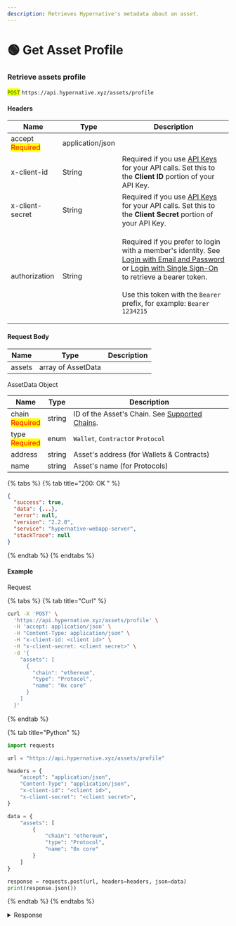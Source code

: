 ```yaml
---
description: Retrieves Hypernative's metadata about an asset.
---
```


# 🟢 Get Asset Profile

### Retrieve assets profile

<mark style="color:green;">`POST`</mark> `https://api.hypernative.xyz/assets/profile`

#### Headers

| Name                                     | Type             | Description                                                                                                                                                                                                                                                                                                                                             |
| ---------------------------------------- | ---------------- | ------------------------------------------------------------------------------------------------------------------------------------------------------------------------------------------------------------------------------------------------------------------------------------------------------------------------------------------------------- |
| accept<br /><mark style="color:red;">Required</mark> | application/json |                                                                                                                                                                                                                                                                                                                                                         |
| x-client-id                              | String           | Required if you use [API Keys](../account/api-keys.md) for your API calls. Set this to the **Client ID** portion of your API Key.                                                                                                                                                                                                                       |
| x-client-secret                          | String           | Required if you use [API Keys](../account/api-keys.md) for your API calls. Set this to the **Client Secret** portion of your API Key.                                                                                                                                                                                                                   |
| authorization                            | String           | <p>Required if you prefer to login with a member's identity. See <a href="../account/login.md">Login with Email and Password</a> or <a href="../account/login-with-single-sign-on.md">Login with Single Sign-On</a> to retrieve a bearer token.<br><br>Use this token with the <code>Bearer</code> prefix, for example: <code>Bearer 1234215</code></p> |

#### Request Body

| Name   | Type               | Description |
| ------ | ------------------ | ----------- |
| assets | array of AssetData |             |

AssetData Object

| Name                                    | Type   | Description                                                                                   |
| --------------------------------------- | ------ | --------------------------------------------------------------------------------------------- |
| chain<br /><mark style="color:red;">Required</mark> | string | ID of the Asset's Chain. See [Supported Chains](../supported-chains/get-supported-chains.md). |
| type<br /><mark style="color:red;">Required</mark>  | enum   | `Wallet`,  `Contract`or `Protocol`                                                            |
| address                                 | string | Asset's address (for Wallets & Contracts)                                                     |
| name                                    | string | Asset's name (for Protocols)                                                                  |

{% tabs %}
{% tab title="200: OK " %}
```json
{
  "success": true,
  "data": {...},
  "error": null,
  "version": "2.2.0",
  "service": "hypernative-webapp-server",
  "stackTrace": null
}
```
{% endtab %}
{% endtabs %}



#### Example

Request

{% tabs %}
{% tab title="Curl" %}
```bash
curl -X 'POST' \
  'https://api.hypernative.xyz/assets/profile' \
  -H 'accept: application/json' \
  -H "Content-Type: application/json" \
  -H "x-client-id: <client id>" \
  -H "x-client-secret: <client secret>" \
  -d '{
    "assets": [
      {
        "chain": "ethereum",
        "type": "Protocol",
        "name": "0x core"
      }
    ]
  }'
```
{% endtab %}

{% tab title="Python" %}
```python
import requests

url = "https://api.hypernative.xyz/assets/profile"

headers = {
    "accept": "application/json",
    "Content-Type": "application/json",
    "x-client-id": "<client id>",
    "x-client-secret": "<client secret>",
}

data = {
    "assets": [
        {
            "chain": "ethereum",
            "type": "Protocol",
            "name": "0x core"
        }
    ]
}

response = requests.post(url, headers=headers, json=data)
print(response.json())
```
{% endtab %}
{% endtabs %}

<details>

<summary>Response</summary>

```json
{
  "success": true,
  "data": [
    {
      "chain": "ethereum",
      "name": "0x core",
      "type": "Protocol",
      "coreContracts": [
        {
          "type": "Governance",
          "addresses": [
            {
              "chain": "ethereum",
              "type": "Contract",
              "address": "0x618f9c67ce7bf1a50afa1e7e0238422601b0ff6e",
              "deployedBy": "0xe750ad66de350f8110e305fb78ec6a9f594445e3",
              "deploymentDate": "2020-06-11T22:26:44Z",
              "deploymentTxHash": "0xe52509e0bd9c54bda6fe7bd6e2f9a7cda65416e7167c929eccf4d71376f78240",
              "alias": "0x: Exchange Proxy Governor"
            }
          ]
        },
        {
          "type": "Team wallets",
          "addresses": [
            {
              "chain": "ethereum",
              "type": "Contract",
              "address": "0x39dce47a67ad34344eab877eae3ef1fa2a1d50bb",
              "deployedBy": "0xe750ad66de350f8110e305fb78ec6a9f594445e3",
              "deploymentDate": "2020-09-04T00:18:32Z",
              "deploymentTxHash": "0xa248fa62e21c18f276685d0663b1e971b35c1564b254773337d5c154bca6fe28",
              "alias": "0x: Exchange Proxy Transformer Deployer"
            }
          ]
        },
        {
          "type": "Other",
          "addresses": [
            {
              "chain": "ethereum",
              "type": "Contract",
              "address": "0x161793cdca4ff9e766a706c2c49c36ac1340bbcd",
              "deployedBy": "0x013a18430fee600990fb560b5cb4be5cefaadcdb",
              "deploymentDate": "2020-01-22T01:43:46Z",
              "deploymentTxHash": "0x235974f7d92f6679c56453a6fd83a8a93d13ad49e18bf87ff5068836d255ad6c",
              "alias": "0x: Dev Utils V3"
            }
          ]
        }
      ]
    }
  ],
  "error": null,
  "version": "2.2.0",
  "service": "hypernative-webapp-server",
  "stackTrace": null
}
```

</details>
